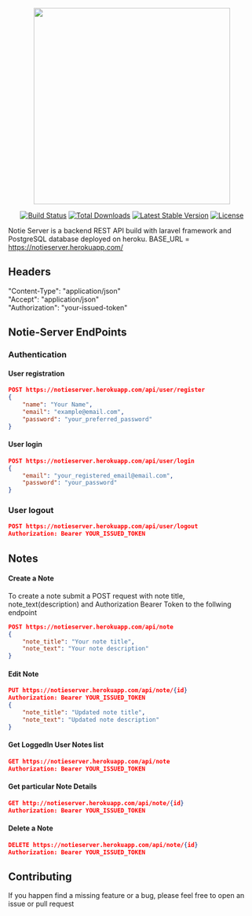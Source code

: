 <p align="center"><a href="https://laravel.com" target="_blank"><img src="https://raw.githubusercontent.com/laravel/art/master/logo-lockup/5%20SVG/2%20CMYK/1%20Full%20Color/laravel-logolockup-cmyk-red.svg" width="400"></a></p>

<p align="center">
<a href="https://travis-ci.org/laravel/framework"><img src="https://travis-ci.org/laravel/framework.svg" alt="Build Status"></a>
<a href="https://packagist.org/packages/laravel/framework"><img src="https://img.shields.io/packagist/dt/laravel/framework" alt="Total Downloads"></a>
<a href="https://packagist.org/packages/laravel/framework"><img src="https://img.shields.io/packagist/v/laravel/framework" alt="Latest Stable Version"></a>
<a href="https://packagist.org/packages/laravel/framework"><img src="https://img.shields.io/packagist/l/laravel/framework" alt="License"></a>
</p>

Notie Server is a backend REST API build with laravel framework and PostgreSQL database deployed on heroku.
BASE_URL = https://notieserver.herokuapp.com/

## Headers
"Content-Type": "application/json" <br/>
"Accept": "application/json" <br/>
"Authorization": "your-issued-token"

## Notie-Server EndPoints
### Authentication
#### User registration
```json
POST https://notieserver.herokuapp.com/api/user/register
{
    "name": "Your Name",
    "email": "example@email.com",
    "password": "your_preferred_password"
}
```

#### User login
```json 
POST https://notieserver.herokuapp.com/api/user/login
{
    "email": "your_registered_email@email.com",
    "password": "your_password"
}
```


### User logout
```json
POST https://notieserver.herokuapp.com/api/user/logout
Authorization: Bearer YOUR_ISSUED_TOKEN
```

## Notes 
#### Create a Note
To create a note submit a POST request with note title, note_text(description) and Authorization Bearer Token to the follwing endpoint
```json
POST https://notieserver.herokuapp.com/api/note
{
    "note_title": "Your note title",
    "note_text": "Your note description"
}
```

#### Edit Note
```json
PUT https://notieserver.herokuapp.com/api/note/{id}
Authorization: Bearer YOUR_ISSUED_TOKEN
{
    "note_title": "Updated note title",
    "note_text": "Updated note description"
}
```
#### Get LoggedIn User Notes list
```json
GET https://notieserver.herokuapp.com/api/note
Authorization: Bearer YOUR_ISSUED_TOKEN
```

#### Get particular Note Details
```json
GET http://notieserver.herokuapp.com/api/note/{id}
Authorization: Bearer YOUR_ISSUED_TOKEN
```
#### Delete a Note
```json
DELETE https://notieserver.herokuapp.com/api/note/{id}
Authorization: Bearer YOUR_ISSUED_TOKEN
```
## Contributing
If you happen find a missing feature or a bug, please feel free to open an issue or pull request


